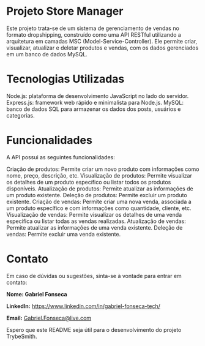 # Projeto Store Manager
Este projeto trata-se de um sistema de gerenciamento de vendas no formato dropshipping, construído como uma API RESTful utilizando a arquitetura em camadas MSC (Model-Service-Controller). Ele permite criar, visualizar, atualizar e deletar produtos e vendas, com os dados gerenciados em um banco de dados MySQL.

# Tecnologias Utilizadas
Node.js: plataforma de desenvolvimento JavaScript no lado do servidor.
Express.js: framework web rápido e minimalista para Node.js.
MySQL: banco de dados SQL para armazenar os dados dos posts, usuários e categorias.

# Funcionalidades
A API possui as seguintes funcionalidades:

Criação de produtos: Permite criar um novo produto com informações como nome, preço, descrição, etc.
Visualização de produtos: Permite visualizar os detalhes de um produto específico ou listar todos os produtos disponíveis.
Atualização de produtos: Permite atualizar as informações de um produto existente.
Deleção de produtos: Permite excluir um produto existente.
Criação de vendas: Permite criar uma nova venda, associada a um produto específico e com informações como quantidade, cliente, etc.
Visualização de vendas: Permite visualizar os detalhes de uma venda específica ou listar todas as vendas realizadas.
Atualização de vendas: Permite atualizar as informações de uma venda existente.
Deleção de vendas: Permite excluir uma venda existente.

# Contato
Em caso de dúvidas ou sugestões, sinta-se à vontade para entrar em contato:

**Nome: Gabriel Fonseca**

**LinkedIn:** https://www.linkedin.com/in/gabriel-fonseca-tech/

**Email:** Gabriel.Fonseca@live.com

Espero que este README seja útil para o desenvolvimento do projeto TrybeSmith.

<!-- ## Tabela de Conteúdos

- [Visão Geral](#visão-geral)
- [Tecnologias utilizadas](#tecnologias-utilizadas)
- [Instalação](#instalação)
- [Como usar](#como-usar)
- [Contribuição](#contribuição)
- [Licença](#licença)
- [Contato](#contato)

## Visão Geral

[Inclua uma descrição mais detalhada do projeto. Explique o problema que ele resolve e as funcionalidades principais.]

## Tecnologias utilizadas

- [Lista de tecnologias/frameworks utilizados no projeto]

## Instalação

[Instruções passo a passo para instalar e configurar o projeto localmente. Inclua requisitos de sistema, dependências e etapas específicas.]

## Como usar

[Explique como utilizar o projeto. Forneça exemplos e instruções para executar o projeto.]

## Contribuição

[Explique como os outros podem contribuir para o projeto. Inclua informações sobre como criar problemas (issues) e enviar solicitações de pull (pull requests).]

## Licença

[Indique a licença sob a qual o projeto é distribuído. Você pode usar uma licença popular, como MIT, Apache, GNU, ou qualquer outra que se aplique.]

## Contato

[Inclua informações de contato para que os usuários possam entrar em contato com você em caso de dúvidas, problemas ou colaborações. Você pode fornecer seu endereço de e-mail, links para perfis de redes sociais ou qualquer outro método de contato que preferir.]

[Inclua qualquer outra informação relevante sobre o projeto.]

 -->
